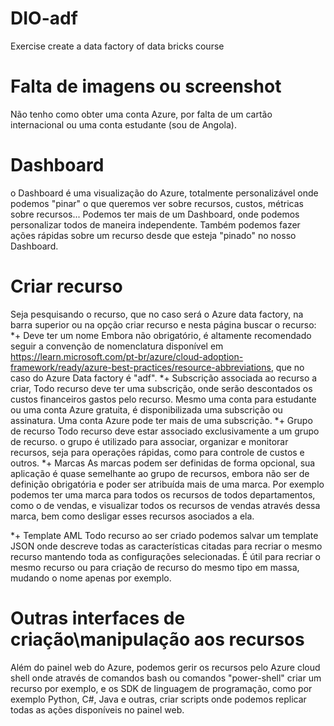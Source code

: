 # DIO-adf
 Exercise create a data factory of data bricks course

#  Falta de imagens ou screenshot
 Não tenho como obter uma conta Azure, por falta de um cartão internacional ou uma conta estudante (sou de Angola).

 #  Dashboard
 o Dashboard é uma visualização do Azure, totalmente personalizável onde podemos "pinar" o que queremos ver sobre recursos, custos, métricas sobre recursos...
 Podemos ter mais de um Dashboard, onde podemos personalizar todos de maneira independente.
 Também podemos fazer ações rápidas sobre um recurso desde que esteja "pinado" no nosso Dashboard.

 #  Criar recurso
 Seja pesquisando o recurso, que no caso será o Azure data factory, na barra superior ou na opção criar recurso e nesta página buscar o recurso:
 *+ Deve ter um nome
  Embora não obrigatório, é altamente recomendado seguir a convenção de nomenclatura disponível em https://learn.microsoft.com/pt-br/azure/cloud-adoption-framework/ready/azure-best-practices/resource-abbreviations, que no caso do Azure Data factory é "adf".
*+ Subscrição associada ao recurso a criar,
 Todo recurso deve ter uma subscrição, onde serão descontados os custos financeiros gastos pelo recurso.
 Mesmo uma conta para estudante ou uma conta Azure gratuita, é disponibilizada uma subscrição ou assinatura. Uma conta Azure pode ter mais de uma subscrição.
 *+ Grupo de recurso
  Todo recurso deve estar associado exclusivamente a um grupo de recurso.
  o grupo é utilizado para associar, organizar e monitorar recursos, seja para operações rápidas, como para controle de custos e outros.
*+ Marcas
 As marcas podem ser definidas de forma opcional, sua aplicação é quase semelhante ao grupo de recursos, embora não ser de definição obrigatória e poder ser atribuída mais de uma marca.
 Por exemplo podemos ter uma marca para todos os recursos de todos departamentos, como o de vendas, e visualizar todos os recursos de vendas através dessa marca, bem como desligar esses recursos asociados a ela.

*+ Template AML 
 Todo recurso ao ser criado podemos salvar um template JSON onde descreve todas as características citadas para recriar o mesmo recurso mantendo toda as configurações selecionadas.
 É útil para recriar o mesmo recurso ou para criação de recurso do mesmo tipo em massa, mudando o nome apenas por exemplo.

 #   Outras interfaces de criação\manipulação aos recursos
 Além do painel web do Azure, podemos gerir os recursos pelo Azure cloud shell onde através de comandos bash ou comandos "power-shell" criar um recurso por exemplo, e os SDK de linguagem de programação, como por exemplo Python, C#, Java e outras, criar scripts onde podemos replicar todas as ações disponíveis no painel web.